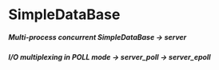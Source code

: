 # SimpleDataBase
##### Multi-process concurrent SimpleDataBase -> server
##### I/O multiplexing in POLL mode -> server_poll -> server_epoll

